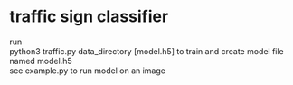 # traffic sign classifier

run  
 python3 traffic.py data_directory [model.h5]
to train and create model file named model.h5  
see example.py to run model on an image
